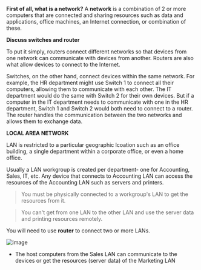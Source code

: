 **First of all, what is a network?**
A **network** is a combination of 2 or more computers that are connected and sharing resources such as data and applications, office machines, an Internet connection, or combination of these.


**Discuss switches and router**

To put it simply, routers connect different networks so that devices from one network can communicate with devices from another. Routers are also what allow devices to connect to the Internet.

Switches, on the other hand, connect devices within the same network. For example, the HR department might use Switch 1 to connect all their computers, allowing them to communicate with each other. The IT department would do the same with Switch 2 for their own devices. But if a computer in the IT department needs to communicate with one in the HR department, Switch 1 and Switch 2 would both need to connect to a router. The router handles the communication between the two networks and allows them to exchange data.


**LOCAL AREA NETWORK**

LAN is restricted to a particular geographic lcoation such as an office building, a single department within a corporate office, or even a home office.

Usually a LAN workgroup is created per department- one for Accounting, Sales, IT, etc.
Any device that connects to Accounting LAN can access the resources of the Accounting LAN such as servers and printers.



> You must be physically connected to a workgroup's LAN to get the resources from it.


> You can't get from one LAN to the other LAN and use the server data and printing resources remotely.

You will need to use **router** to connect two or more LANs.


![image](https://github.com/user-attachments/assets/d51dfa44-03a7-4fa8-9485-d5b7024c5003)

- The host computers from the Sales LAN can communicate to the devices or get the resources (server data) of the Marketing LAN

